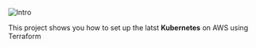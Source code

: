 ![Intro](./docs/k8s_dashboard.png)

This project shows you how to set up the latst **Kubernetes** on AWS using Terraform